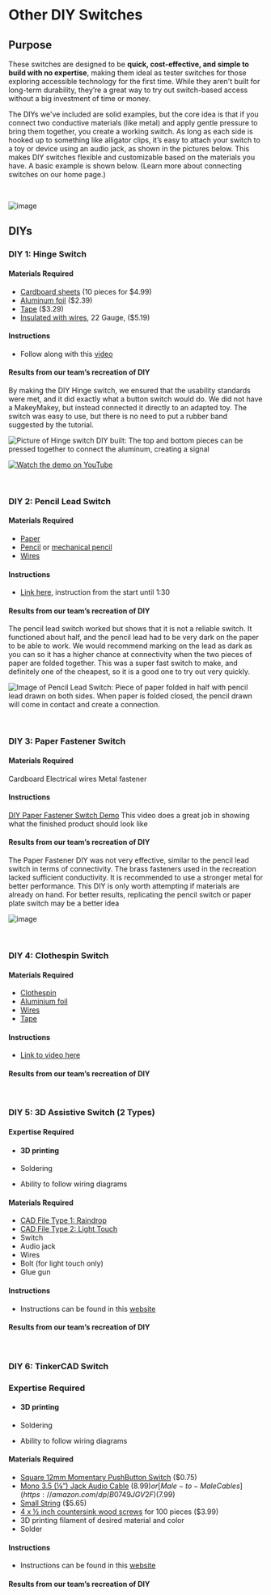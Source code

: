 # Other DIY Switches

## Purpose
These switches are designed to be **quick, cost-effective, and simple to build with no expertise**, making them ideal as tester switches for those exploring accessible technology for the first time. While they aren't built for long-term durability, they’re a great way to try out switch-based access without a big investment of time or money.

The DIYs we've included are solid examples, but the core idea is that if you connect two conductive materials (like metal) and apply gentle pressure to bring them together, you create a working switch. As long as each side is hooked up to something like alligator clips, it’s easy to attach your switch to a toy or device using an audio jack, as shown in the pictures below. This makes DIY switches flexible and customizable based on the materials you have. A basic example is shown below. (Learn more about connecting switches on our home page.)

<br>

![image](https://github.com/user-attachments/assets/afb7631b-8f65-43e2-983f-95697beb92e1)

## DIYs

### DIY 1: Hinge Switch

#### Materials Required

* [Cardboard sheets](https://amazon.com/dp/B0B6GK2MFD) (10 pieces for $4.99)  
* [Aluminum foil](https://amazon.com/dp/B005GPJCHQ) ($2.39)  
* [Tape](https://www.fredmeyer.com/p/scotch-shipping-heavy-duty-packaging-tape/0005113164204) ($3.29)
* [Insulated with wires](https://amazon.com/dp/B0B9JCJMNP), 22 Gauge, ($5.19)

#### Instructions

* Follow along with this [video](https://www.youtube.com/watch?v=iiRKsngjB2A)

#### Results from our team’s recreation of DIY

By making the DIY Hinge switch, we ensured that the usability standards were met, and it did exactly what a button switch would do. We did not have a MakeyMakey, but instead connected it directly to an adapted toy. The switch was easy to use, but there is no need to put a rubber band suggested by the tutorial. 

![Picture of Hinge switch DIY built: The top and bottom pieces can be pressed together to connect the aluminum, creating a signal](https://github.com/user-attachments/assets/070e0e8e-5f1d-4ba7-8091-595d0ed1ce05)

[![Watch the demo on YouTube](https://www.youtube.com/embed/5_UZgxYl_HY)](https://www.youtube.com/embed/5_UZgxYl_HY)

<br>

### DIY 2: Pencil Lead Switch

#### Materials Required

* [Paper](https://amazon.com/dp/B0017OHG1O)   
* [Pencil](https://amazon.com/dp/B002EEYT34) or [mechanical pencil](https://amazon.com/dp/B00260X7F2)   
* [Wires](https://amazon.com/dp/B0B9JCJMNP)

#### Instructions

* [Link here](https://www.youtube.com/watch?v=DxFPA0QiPro), instruction from the start until 1:30

#### Results from our team’s recreation of DIY

The pencil lead switch worked but shows that it is not a reliable switch. It functioned about half, and the pencil lead had to be very dark on the paper to be able to work. We would recommend marking on the lead as dark as you can so it has a higher chance at connectivity when the two pieces of paper are folded together. This was a super fast switch to make, and definitely one of the cheapest, so it is a good one to try out very quickly. 

![Image of Pencil Lead Switch: Piece of paper folded in half with pencil lead drawn on both sides. When paper is folded closed, the pencil drawn will come in contact and create a connection.](https://github.com/user-attachments/assets/0a8b34c1-dcbe-4e59-aa70-25b75d58b0e7)

<br> 

### DIY 3: Paper Fastener Switch

#### Materials Required
Cardboard
Electrical wires
Metal fastener


#### Instructions
[DIY Paper Fastener Switch Demo](https://www.youtube.com/watch?v=is0tJSbBWkk) This video does a great job in showing what the finished product should look like


#### Results from our team’s recreation of DIY
The Paper Fastener DIY was not very effective, similar to the pencil lead switch in terms of connectivity. The brass fasteners used in the recreation lacked sufficient conductivity. It is recommended to use a stronger metal for better performance. This DIY is only worth attempting if materials are already on hand. For better results, replicating the pencil switch or paper plate switch may be a better idea

![image](https://github.com/user-attachments/assets/99b2b88f-c62e-48eb-9df3-0de121345528)

<br> 

### DIY 4: Clothespin Switch

#### Materials Required

* [Clothespin](https://www.safeway.com/shop/product-details.970002266.html)  
* [Aluminium foil](https://amazon.com/dp/B005GPJCHQ)  
* [Wires](https://amazon.com/dp/B0B9JCJMNP)  
* [Tape](https://www.fredmeyer.com/p/scotch-shipping-heavy-duty-packaging-tape/0005113164204)

#### Instructions

* [Link to video here](https://www.youtube.com/watch?v=z0MzCphWuLk)

#### Results from our team’s recreation of DIY

<br> 

### DIY 5: 3D Assistive Switch (2 Types)

#### Expertise Required

* #### 3D printing

* Soldering  
* Ability to follow wiring diagrams

#### Materials Required

* [CAD File Type 1: Raindrop](https://www.printables.com/model/214260-raindrop-switch)  
* [CAD File Type 2: Light Touch](https://www.printables.com/model/214268-light-touch-switch)   
* Switch  
* Audio jack  
* Wires  
* Bolt (for light touch only)  
* Glue gun

#### Instructions

* Instructions can be found in this [website](https://salvage.garden/what-we-do/3d-printed-assistive-switches/)

#### Results from our team’s recreation of DIY

<br> 

### DIY 6: TinkerCAD Switch

### Expertise Required

* #### 3D printing

* Soldering  
* Ability to follow wiring diagrams

#### Materials Required

* [Square 12mm Momentary PushButton Switch](https://www.sparkfun.com/momentary-pushbutton-switch-12mm-square.html) ($0.75)  
* [Mono 3.5 (⅛”) Jack Audio Cable](https://amazon.com/dp/B075SV1RHT) ($8.99) or [Male-to-Male Cables](https://amazon.com/dp/B0749JGV2F)  ($7.99)  
* [Small String](https://www.homedepot.com/p/Everbilt-Spring-Assortment-Kit-84-Pack-13554/203133714) ($5.65)  
* [4 x ½ inch countersink wood screws](https://amazon.com/dp/B0CV3DDSW6) for 100 pieces ($3.99)  
* 3D printing filament of desired material and color  
* Solder

#### Instructions

* Instructions can be found in this [website](https://www.instructables.com/Create-Adaptive-Switches-With-TinkerCAD-and-3D-Pri/)

#### Results from our team’s recreation of DIY
